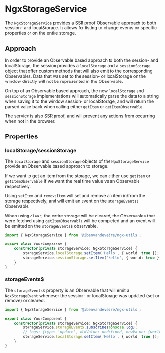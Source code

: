 # NgxStorageService

The `NgxStorageService` provides a SSR proof Observable approach to both session- and localStorage. It allows for listing to change events on specific properties or on the entire storage.

## Approach

In order to provide an Observable based approach to both the session- and localStorage, the session provides a `localStorage` and a `sessionStorage` object that offer custom methods that will also emit to the corresponding Observables. Data that was set to the session- or localStorage on the window directly will not be represented in the Observable.

On top of an Observable based approach, the new `localStorage` and `sessionStorage` implementations will automatically parse the data to a string when saving it to the window session- or localStorage, and will return the parsed value back when calling either `getItem` or `getItemObservable`.

The service is also SSR proof, and will prevent any actions from occurring when not in the browser.

## Properties

### localStorage/sessionStorage

The `localStorage` and `sessionStorage` objects of the `NgxStorageService` provide an Observable based approach to storage.

If we want to get an item from the storage, we can either use `getItem` or `getItemObservable` if we want the real time value vs an Observable respectively.

Using `setItem` and `removeItem` will set and remove an item in/from the storage respectively, and will emit an event on the `storageEvents$` Observable.

When using `clear`, the entire storage will be cleared, the Observables that were fetched using `getItemObservable` will be completed and an event will be emitted on the `storageEvents$` observable.

```typescript
import { NgxStorageService } from '@ibenvandeveire/ngx-utils';

export class YourComponent {
	constructor(private storageService: NgxStorageService) {
		storageService.localStorage.setItem('Hello', { world: true });
		storageService.sessionStorage.setItem('Hello', { world: true });
	}
}
```

### storageEvents$

The `storageEvents$` property is an Observable that will emit a `NgxStorageEvent` whenever the session- or localStorage was updated (set or remove) or cleared.

```typescript
import { NgxStorageService } from '@ibenvandeveire/ngx-utils';

export class YourComponent {
	constructor(private storageService: NgxStorageService) {
		storageService.storageEvent$.subscribe(console.log);
		// logs: {type: 'update', oldValue: undefined, newValue: {world: true}, key: 'Hello', storage: 'local'}
		storageService.localStorage.setItem('Hello', { world: true });
	}
}
```
